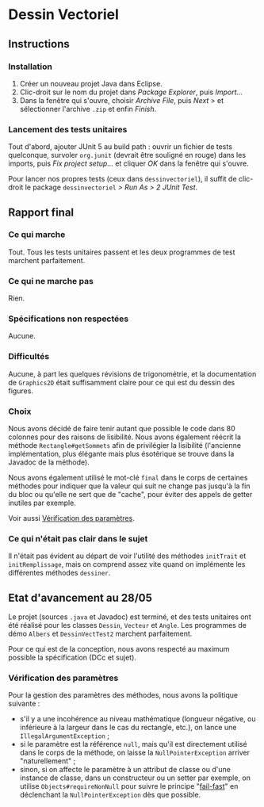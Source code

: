 Dessin Vectoriel
================

Instructions
------------
### Installation
1. Créer un nouveau projet Java dans Eclipse.
2. Clic-droit sur le nom du projet dans _Package Explorer_, puis _Import..._
3. Dans la fenêtre qui s'ouvre, choisir _Archive File_, puis _Next >_ et
   sélectionner l'archive `.zip` et enfin _Finish_.

### Lancement des tests unitaires
Tout d'abord, ajouter JUnit 5 au build path : ouvrir un fichier de tests
quelconque, survoler `org.junit` (devrait être souligné en rouge) dans les
imports, puis _Fix project setup..._ et cliquer _OK_ dans la fenêtre qui
s'ouvre.

Pour lancer nos propres tests (ceux dans `dessinvectoriel`), il suffit de
clic-droit le package `dessinvectoriel` _> Run As > 2 JUnit Test_.


Rapport final
-------------
### Ce qui marche
Tout.  Tous les tests unitaires passent et les deux programmes de test marchent
parfaitement.

### Ce qui ne marche pas
Rien.

### Spécifications non respectées
Aucune.

### Difficultés
Aucune, à part les quelques révisions de trigonométrie, et la documentation de
`Graphics2D` était suffisamment claire pour ce qui est du dessin des figures.

### Choix
Nous avons décidé de faire tenir autant que possible le code dans 80 colonnes
pour des raisons de lisibilité.  Nous avons également réécrit la méthode
`Rectangle#getSommets` afin de privilégier la lisibilité (l'ancienne
implémentation, plus élégante mais plus ésotérique se trouve dans la Javadoc de
la méthode).

Nous avons également utilisé le mot-clé `final` dans le corps de certaines
méthodes pour indiquer que la valeur qui suit ne change pas jusqu'à la fin du
bloc ou qu'elle ne sert que de "cache", pour éviter des appels de getter
inutiles par exemple.

Voir aussi [Vérification des paramètres](#vérification-des-paramètres).

### Ce qui n'était pas clair dans le sujet
Il n'était pas évident au départ de voir l'utilité des méthodes `initTrait` et
`initRemplissage`, mais on comprend assez vite quand on implémente les
différentes méthodes `dessiner`.


Etat d'avancement au 28/05
--------------------------
Le projet (sources `.java` et Javadoc) est terminé, et des tests unitaires ont
été réalisé pour les classes `Dessin`, `Vecteur` et `Angle`.  Les programmes de
démo `Albers` et `DessinVectTest2` marchent parfaitement.

Pour ce qui est de la conception, nous avons respecté au maximum possible la
spécification (DCc et sujet).

### Vérification des paramètres
Pour la gestion des paramètres des méthodes, nous avons la politique suivante :
- s'il y a une incohérence au niveau mathématique (longueur négative, ou
  inférieure à la largeur dans le cas du rectangle, etc.), on lance une
  `IllegalArgumentException` ;
- si le paramètre est la référence `null`, mais qu'il est directement utilisé
  dans le corps de la méthode, on laisse la `NullPointerException` arriver
  "naturellement" ;
- sinon, si on affecte le paramètre à un attribut de classe ou d'une instance de
  classe, dans un constructeur ou un setter par exemple, on utilise
  `Objects#requireNonNull` pour suivre le principe
  "[fail-fast](https://en.wikipedia.org/wiki/Fail-fast)" en déclenchant la
  `NullPointerException` dès que possible.
